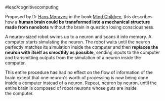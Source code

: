 #lead/cognitivecomputing 

Proposed by Dr [Hans Moravec](https://everything2.com/title/Hans+Moravec "Hans Moravec") in the book [Mind Children](https://everything2.com/title/Mind+Children "Mind Children"), this describes how a **human brain could be transformed into a mechanical structure made from nanobots** without the brain in question losing consciousness.
  
A neuron-sized robot swims up to a neuron and scans it into memory. A computer starts simulating the neuron. The robot waits until the neuron perfectly matches its simulation inside the computer and then **replaces the neuron with itself as smoothly as possible,** sending inputs to the computer and transmitting outputs from the simulation of a neuron inside the computer.  
  
This entire procedure has had no effect on the flow of information of the brain except that one neuron's worth of processing is now being done inside a computer instead of a neuron. Repeat, neuron by neuron, until the entire brain is composed of robot neurons whose guts are inside the computer.